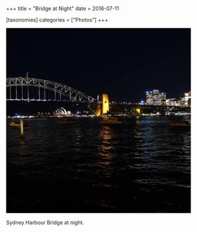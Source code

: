 +++
title = "Bridge at Night"
date = 2016-07-11

[taxonomies]
categories = ["Photos"]
+++

![Bridge at Night](bridge-at-night.jpeg)

Sydney Harbour Bridge at night.
